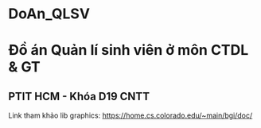# DoAn_QLSV
# Đồ án Quản lí sinh viên ở môn CTDL &amp; GT 
## PTIT HCM - Khóa D19 CNTT


Link tham khảo lib graphics: https://home.cs.colorado.edu/~main/bgi/doc/